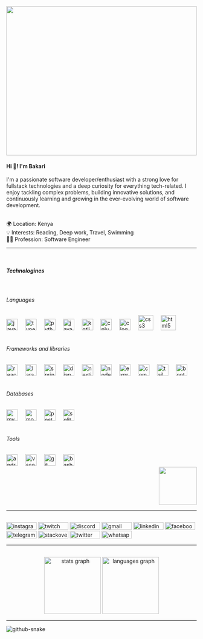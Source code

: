 <div align="center">
  <img height="394" width="100%" src="https://cdn.dribbble.com/users/730703/screenshots/6581243/avento.gif"  />
</div>

<h4 align="left">Hi 👋! I'm Bakari</h2>
<p>I'm a passionate software developer/enthusiast with a strong love for fullstack technologies and a deep curiosity for everything tech-related. I enjoy tackling complex problems, building innovative solutions, and continuously learning and growing in the ever-evolving world of software development.</p>
&nbsp;
<div>
  🌍 Location:   Kenya <br>
  💡 Interests:  Reading, Deep work, Travel, Swimming<br>
  👨‍💻 Profession: Software Engineer<br>
</div>
<hr>
&nbsp;
<div>
  <div align="left" width="70%">
    <h5>Technologines</h5>
    &nbsp;
    <h6>Languages</h6>
    <div>
      <img src="https://cdn.jsdelivr.net/gh/devicons/devicon/icons/javascript/javascript-original.svg" height="30" alt="javascript logo"  />
      <img width="12" />
      <img src="https://cdn.jsdelivr.net/gh/devicons/devicon/icons/typescript/typescript-original.svg" height="30" alt="typescript logo"  />
      <img width="12" />
      <img src="https://cdn.jsdelivr.net/gh/devicons/devicon/icons/python/python-original.svg" height="30" alt="python logo"  />
      <img width="12" />
      <img src="https://cdn.jsdelivr.net/gh/devicons/devicon/icons/java/java-original.svg" height="30" alt="java logo"  />
      <img width="12" />
      <img src="https://cdn.jsdelivr.net/gh/devicons/devicon/icons/kotlin/kotlin-original.svg" height="30" alt="kotlin logo"  />
      <img width="12" />
      <img src="https://cdn.jsdelivr.net/gh/devicons/devicon/icons/cplusplus/cplusplus-original.svg" height="30" alt="cplusplus logo"  />
      <img width="12" />
      <img src="https://cdn.jsdelivr.net/gh/devicons/devicon/icons/c/c-original.svg" height="30" alt="c logo"  />
      <img width="12" />
      <img src="https://cdn.jsdelivr.net/gh/devicons/devicon/icons/css3/css3-original.svg" height="40" alt="css3 logo"  />
      <img width="12" />
      <img src="https://cdn.jsdelivr.net/gh/devicons/devicon/icons/html5/html5-original.svg" height="40" alt="html5 logo"  />
    </div>    
    &nbsp;
    <h6>Frameworks and libraries</h6>
    <div>
      <img src="https://cdn.jsdelivr.net/gh/devicons/devicon/icons/react/react-original.svg" height="30" alt="react logo"  />
      <img width="12" />
      <img src="https://cdn.jsdelivr.net/gh/devicons/devicon/icons/laravel/laravel-plain.svg" height="30" alt="laravel logo"  />
      <img width="12" />
      <img src="https://cdn.jsdelivr.net/gh/devicons/devicon/icons/spring/spring-original.svg" height="30" alt="spring logo"  />
      <img width="12" />
      <img src="https://cdn.jsdelivr.net/gh/devicons/devicon/icons/django/django-plain.svg" height="30" alt="django logo"  />
      <img width="12" />
      <img src="https://cdn.jsdelivr.net/gh/devicons/devicon/icons/nextjs/nextjs-original.svg" height="30" alt="nextjs logo"  />
      <img width="12" />
      <img src="https://cdn.jsdelivr.net/gh/devicons/devicon/icons/nodejs/nodejs-original.svg" height="30" alt="nodejs logo"  />
      <img width="12" />
      <img src="https://cdn.jsdelivr.net/gh/devicons/devicon/icons/express/express-original.svg" height="30" alt="express logo"  />
      <img width="12" />
      <img src="https://cdn.jsdelivr.net/gh/devicons/devicon/icons/composer/composer-original.svg" height="30" alt="composer logo"  />
      <img width="12" />
      <img src="https://cdn.jsdelivr.net/gh/devicons/devicon/icons/tailwindcss/tailwindcss-original-wordmark.svg" height="30" alt="tailwindcss logo"  />
      <img width="12" />
      <img src="https://cdn.jsdelivr.net/gh/devicons/devicon/icons/bootstrap/bootstrap-original.svg" height="30" alt="bootstrap logo"  />
      <img width="12" />
    </div>
    &nbsp;
    <h6>Databases</h6>
    <div>
     <img src="https://cdn.jsdelivr.net/gh/devicons/devicon/icons/mysql/mysql-original.svg" height="30" alt="mysql logo"  />
    <img width="12" />
    <img src="https://cdn.jsdelivr.net/gh/devicons/devicon/icons/mongodb/mongodb-original.svg" height="30" alt="mongodb logo"  />
    <img width="12" />
    <img src="https://cdn.jsdelivr.net/gh/devicons/devicon/icons/postgresql/postgresql-original.svg" height="30" alt="postgresql logo"  />
    <img width="12" />   
    <img src="https://cdn.jsdelivr.net/gh/devicons/devicon/icons/sqlite/sqlite-original.svg" height="30" alt="sqlite logo"  />
    </div>
    &nbsp;
    <h6>Tools</h6>
    <div>
      <img src="https://cdn.jsdelivr.net/gh/devicons/devicon/icons/androidstudio/androidstudio-original.svg" height="30" alt="androidstudio logo"  />
      <img width="12" />
      <img src="https://cdn.jsdelivr.net/gh/devicons/devicon/icons/vscode/vscode-original.svg" height="30" alt="vscode logo"  />
      <img width="12" />
      <img src="https://cdn.jsdelivr.net/gh/devicons/devicon/icons/git/git-original.svg" height="30" alt="git logo"  />
      <img width="12" />
      <img src="https://cdn.jsdelivr.net/gh/devicons/devicon/icons/bash/bash-original.svg" height="30" alt="bash logo"  />
      <img width="12" />
    </div>
  </div>
  <div align="right" width="30%">
        <img align="center" height="100" src="https://camo.githubusercontent.com/62da68eb62b1e5f175f7d1f0191dd89a653d7908feb22d37d4a0ab07365d6791/68747470733a2f2f6d656469612e67697068792e636f6d2f6d656469612f4d3967624264396e6244724f5475314d71782f67697068792e676966"  />
  </div>
</div>

<hr>
&nbsp;
<div align="left">
  <img src="https://img.shields.io/static/v1?message=Instagram&logo=instagram&label=&color=E4405F&logoColor=white&labelColor=&style=for-the-badge" height="20" alt="instagram logo"  width="80"/>
  <img src="https://img.shields.io/static/v1?message=Twitch&logo=twitch&label=&color=9146FF&logoColor=white&labelColor=&style=for-the-badge" height="20" alt="twitch logo" width="80" />
  <img src="https://img.shields.io/static/v1?message=Discord&logo=discord&label=&color=7289DA&logoColor=white&labelColor=&style=for-the-badge" height="20" alt="discord logo"  width="80"/>
  <img src="https://img.shields.io/static/v1?message=Gmail&logo=gmail&label=&color=D14836&logoColor=white&labelColor=&style=for-the-badge" height="20" alt="gmail logo"  width="80"/>
  <img src="https://img.shields.io/static/v1?message=LinkedIn&logo=linkedin&label=&color=0077B5&logoColor=white&labelColor=&style=for-the-badge" height="20" alt="linkedin logo"  width="80"/>
  <img src="https://img.shields.io/static/v1?message=Facebook&logo=facebook&label=&color=1877F2&logoColor=white&labelColor=&style=for-the-badge" height="20" alt="facebook logo"  width="80"/>
  <img src="https://img.shields.io/static/v1?message=Telegram&logo=telegram&label=&color=2CA5E0&logoColor=white&labelColor=&style=for-the-badge" height="20" alt="telegram logo"  width="80"/>
  <img src="https://img.shields.io/static/v1?message=Stackoverflow&logo=stackoverflow&label=&color=FE7A16&logoColor=white&labelColor=&style=for-the-badge" height="20" alt="stackoverflow logo" width="80" />
  <img src="https://img.shields.io/static/v1?message=Twitter&logo=twitter&label=&color=1DA1F2&logoColor=white&labelColor=&style=for-the-badge" height="20" alt="twitter logo"  width="80"/>
  <img src="https://img.shields.io/static/v1?message=Whatsapp&logo=whatsapp&label=&color=25D366&logoColor=white&labelColor=&style=for-the-badge" height="20" alt="whatsapp logo"  width="80"/>
</div>
<hr>
&nbsp;
<div align="center">
  <img src="https://github-readme-stats.vercel.app/api?username=Bakarijack&hide_title=false&hide_rank=false&show_icons=true&include_all_commits=true&count_private=true&disable_animations=false&theme=dracula&locale=en&hide_border=false" height="150" alt="stats graph"  />
  <img src="https://github-readme-stats.vercel.app/api/top-langs?username=Bakarijack&locale=en&hide_title=false&layout=compact&card_width=320&langs_count=5&theme=dracula&hide_border=false" height="150" alt="languages graph"/>
</div>

<hr>

<picture>
  <source media="(prefers-color-scheme: dark)" srcset="github-snake-dark.svg" />
  <source media="(prefers-color-scheme: light)" srcset="github-snake.svg" />
  <img alt="github-snake" src="github-snake.svg" />
</picture>

